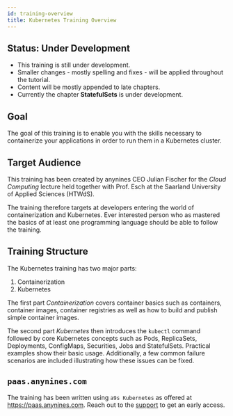 ```yaml
---
id: training-overview
title: Kubernetes Training Overview
---
```


## Status: Under Development

* This training is still under development. 
* Smaller changes - mostly spelling and fixes - will be applied throughout the tutorial.
* Content will be mostly appended to late chapters.
* Currently the chapter **StatefulSets** is under development.

## Goal

The goal of this training is to enable you with the skills necessary to containerize your applications in order to run them in a Kubernetes cluster.

## Target Audience

This training has been created by anynines CEO Julian Fischer for the *Cloud Computing* lecture held together with Prof. Esch at the Saarland University of Applied Sciences (HTWdS).

The training therefore targets at developers entering the world of containerization and Kubernetes. Ever interested person who as mastered the basics of at least one programming language should be able to follow the training.

## Training Structure

The Kubernetes training has two major parts:

1. Containerization
2. Kubernetes

The first part *Containerization* covers container basics such as containers, container images, container registries as well as how to build and publish simple container images.

The second part *Kubernetes* then introduces the `kubectl` command followed by core Kubernetes concepts such as Pods, ReplicaSets, Deployments, ConfigMaps, Securities, Jobs and StatefulSets. Practical examples show their basic usage. Additionally, a few common failure scenarios are included illustrating how these issues can be fixed.

## `paas.anynines.com`

The training has been written using `a9s Kubernetes` as offered at https://paas.anynines.com. Reach out to the [support](mailto:support@anynines.com) to get an early access.